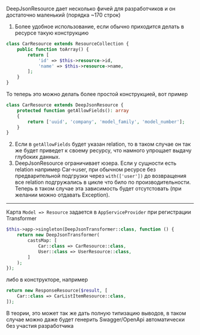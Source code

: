 DeepJsonResource дает несколько фичей для разработчиков и он достаточно маленький (порядка ~170 строк)

1) Более удобное использование, если обычно приходится делать в ресурсе такую конструкцию
```php
class CarResource extends ResourceCollection {
    public function toArray() {
        return [
            'id' => $this->resource->id,
            'name' => $this->resource->name,
        ];
    }
}
```

То теперь это можно делать более простой конструкцией, вот пример
```php
class CarResource extends DeepJsonResource {
    protected function getAllowFields(): array
    {
        return ['uuid', 'company', 'model_family', 'model_number'];
    }
}
```

2) Если в `getAllowFields` будет указан relation, то в таком случае он так же будет приведет к своему ресурсу, что намного упрощает выдачу глубоких данных.
3) DeepJsonResource ограничивает юзера. Если у сущности есть relation например Car->user, при обычном ресурсе без предварительной подгрузки через `with(['user'])` до возвращения все relation подгружались в цикле что било по производительности. Теперь в таком случае эта зависимость будет отсутстовать (при желании можно отдавать Exception).

---

Карта `Model => Resource` задается в `AppServiceProvider` при регистрации Transformer
```php
$this->app->singleton(DeepJsonTransformer::class, function () {
    return new DeepJsonTransformer(
        castsMap: [
            Car::class => CarResource::class,
            User::class => UserResource::class,
        ]
    );
});
```

либо в конструкторе, например
```php
return new ResponseResource($result, [
    Car::class => CarListItemResource::class,
]);
```

В теории, это может так же дать полную типизацию выводов, в таком случае можно даже будет генерить Swagger/OpenApi автоматически без участия разработчика
